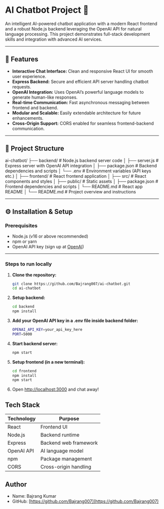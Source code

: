 # AI Chatbot Project 🤖

An intelligent AI-powered chatbot application with a modern React frontend and a robust Node.js backend leveraging the OpenAI API for natural language processing. This project demonstrates full-stack development skills and integration with advanced AI services.

---

## 🚀 Features

- **Interactive Chat Interface:** Clean and responsive React UI for smooth user experience.
- **Express Backend:** Secure and efficient API server handling chatbot requests.
- **OpenAI Integration:** Uses OpenAI’s powerful language models to generate human-like responses.
- **Real-time Communication:** Fast asynchronous messaging between frontend and backend.
- **Modular and Scalable:** Easily extendable architecture for future enhancements.
- **Cross-Origin Support:** CORS enabled for seamless frontend-backend communication.

---

## 📂 Project Structure

ai-chatbot/
├── backend/ # Node.js backend server code
│ ├── server.js # Express server with OpenAI API integration
│ ├── package.json # Backend dependencies and scripts
│ └── .env # Environment variables (API keys etc.)
│
├── frontend/ # React frontend application
│ ├── src/ # React components and styles
│ ├── public/ # Static assets
│ ├── package.json # Frontend dependencies and scripts
│ └── README.md # React app README
│
└── README.md # Project overview and instructions

---

## ⚙️ Installation & Setup

### Prerequisites

- Node.js (v16 or above recommended)
- npm or yarn
- OpenAI API key (sign up at [OpenAI](https://platform.openai.com/))

---

### Steps to run locally

1. **Clone the repository:**

   ```bash
   git clone https://github.com/Bajrang007/ai-chatbot.git
   cd ai-chatbot
2. **Setup backend:**

   ```bash
   cd backend
   npm install

3. **Add your OpenAI API key in a .env file inside backend folder:**

   ```bash
   OPENAI_API_KEY=your_api_key_here
   PORT=5000


4. **Start backend server:**

   ```bash
   npm start

5. **Setup frontend (in a new terminal):**

   ```bash
   cd frontend
   npm install
   npm start

6. Open [http://localhost:3000](http://localhost:3000) and chat away!


## Tech Stack

| Technology | Purpose                 |
|------------|-------------------------|
| React      | Frontend UI             |
| Node.js    | Backend runtime         |
| Express    | Backend web framework   |
| OpenAI API | AI language model       |
| npm        | Package management      |
| CORS       | Cross-origin handling   |

## Author

- Name: Bajrang Kumar  
- GitHub: [https://github.com/Bajrang007](https://github.com/Bajrang007)


